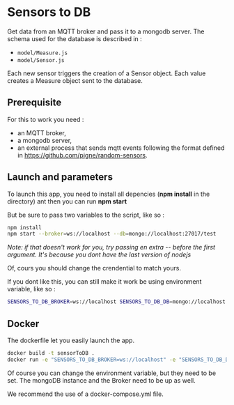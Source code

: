 # Sensors to DB

Get data from an MQTT broker and pass it to a mongodb server. The schema used for the database is described in :

- `model/Measure.js`
- `model/Sensor.js`

Each new sensor triggers the creation of a  Sensor object. Each value creates a Measure object sent to the database.

## Prerequisite

For this to work you need :

- an MQTT broker,
- a mongodb server,
- an external process that sends mqtt events following the format defined in <https://github.com/pigne/random-sensors>.


## Launch and parameters

To launch this app, you need to install all depencies (**npm install** in the directory) ant then you can run **npm start**

But be sure to pass two variables to the script, like so :
~~~bash
npm install
npm start --broker=ws://localhost --db=mongo://localhost:27017/test
~~~
_Note: if that doesn't work for you, try passing en extra -- before the first argument. It's because you dont have the last version of nodejs_

Of, cours you should change the crendential to match yours.

If you dont like this, you can still make it work be using environment variable, like so :
~~~bash
SENSORS_TO_DB_BROKER=ws://localhost SENSORS_TO_DB_DB=mongo://localhost:27017/test npm start
~~~

## Docker

The dockerfile let you easily launch the app.
~~~bash
docker build -t sensorToDB .
docker run -e "SENSORS_TO_DB_BROKER=ws://localhost" -e "SENSORS_TO_DB_DB=mongo://localhost:27017/test" sensorToDB
~~~

Of course you can change the environment variable, but they need to be set. The mongoDB instance and the Broker need to be up as well.

We recommend the use of a docker-compose.yml file.
